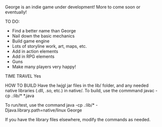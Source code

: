 George is an indie game under development! More to come soon or eventually!

TO DO:
* Find a better name than George
* Nail down the basic mechanics
* Build game engine
* Lots of storyline work, art, maps, etc.
* Add in action elements
* Add in RPG elements
* Guns
* Make many players very happy!

TIME TRAVEL
Yes

HOW TO BUILD
Have the lwjgl jar files in the lib/ folder, and any needed native libraries (.dll, .so, etc.) in native/.
To build, use the commmand
    javac -cp .:lib/* *.java 

To run/test, use the command
   java -cp .:lib/* -Djava.library.path=native/linux George

If you have the library files elsewhere, modify the commands as needed.
